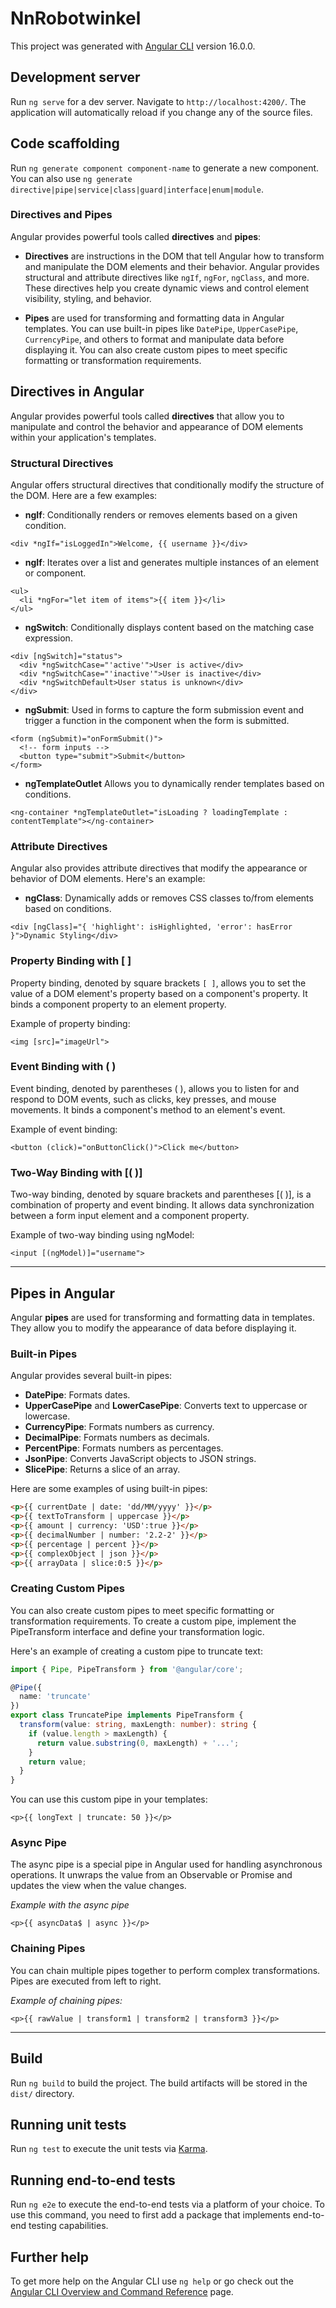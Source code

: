 # NnRobotwinkel

This project was generated with [Angular CLI](https://github.com/angular/angular-cli) version 16.0.0.

## Development server

Run `ng serve` for a dev server. Navigate to `http://localhost:4200/`. The application will automatically reload if you change any of the source files.

## Code scaffolding

Run `ng generate component component-name` to generate a new component. You can also use `ng generate directive|pipe|service|class|guard|interface|enum|module`.

### Directives and Pipes

Angular provides powerful tools called **directives** and **pipes**:

- **Directives** are instructions in the DOM that tell Angular how to transform and manipulate the DOM elements and their behavior. Angular provides structural and attribute directives like `ngIf`, `ngFor`, `ngClass`, and more. These directives help you create dynamic views and control element visibility, styling, and behavior.

- **Pipes** are used for transforming and formatting data in Angular templates. You can use built-in pipes like `DatePipe`, `UpperCasePipe`, `CurrencyPipe`, and others to format and manipulate data before displaying it. You can also create custom pipes to meet specific formatting or transformation requirements.

## Directives in Angular

Angular provides powerful tools called **directives** that allow you to manipulate and control the behavior and appearance of DOM elements within your application's templates.

### Structural Directives

Angular offers structural directives that conditionally modify the structure of the DOM. Here are a few examples:

- **ngIf**: Conditionally renders or removes elements based on a given condition.

```angular2html
<div *ngIf="isLoggedIn">Welcome, {{ username }}</div>
```
- **ngIf**: Iterates over a list and generates multiple instances of an element or component.
```angular2html
<ul>
  <li *ngFor="let item of items">{{ item }}</li>
</ul>
```
- **ngSwitch**: Conditionally displays content based on the matching case expression.
```angular2html
<div [ngSwitch]="status">
  <div *ngSwitchCase="'active'">User is active</div>
  <div *ngSwitchCase="'inactive'">User is inactive</div>
  <div *ngSwitchDefault>User status is unknown</div>
</div>
```
- **ngSubmit**: Used in forms to capture the form submission event and trigger a function in the component when the form is submitted.
```angular2html
<form (ngSubmit)="onFormSubmit()">
  <!-- form inputs -->
  <button type="submit">Submit</button>
</form>
```
- **ngTemplateOutlet** Allows you to dynamically render templates based on conditions.
```angular2html
<ng-container *ngTemplateOutlet="isLoading ? loadingTemplate : contentTemplate"></ng-container>
```

### Attribute Directives
Angular also provides attribute directives that modify the appearance or behavior of DOM elements. Here's an example:

- **ngClass**: Dynamically adds or removes CSS classes to/from elements based on conditions.
```angular2html
<div [ngClass]="{ 'highlight': isHighlighted, 'error': hasError }">Dynamic Styling</div>
```

### Property Binding with [ ]

Property binding, denoted by square brackets `[ ]`, allows you to set the value of a DOM element's property based on a component's property. It binds a component property to an element property.

Example of property binding:

```angular2html
<img [src]="imageUrl">
```

### Event Binding with ( )
Event binding, denoted by parentheses ( ), allows you to listen for and respond to DOM events, such as clicks, key presses, and mouse movements. It binds a component's method to an element's event.

Example of event binding:
```angular2html
<button (click)="onButtonClick()">Click me</button>
```

### Two-Way Binding with [( )]
Two-way binding, denoted by square brackets and parentheses [( )], is a combination of property and event binding. It allows data synchronization between a form input element and a component property.

Example of two-way binding using ngModel:
```angular2html
<input [(ngModel)]="username">
```
---
## Pipes in Angular

Angular **pipes** are used for transforming and formatting data in templates. They allow you to modify the appearance of data before displaying it.

### Built-in Pipes

Angular provides several built-in pipes:

- **DatePipe**: Formats dates.
- **UpperCasePipe** and **LowerCasePipe**: Converts text to uppercase or lowercase.
- **CurrencyPipe**: Formats numbers as currency.
- **DecimalPipe**: Formats numbers as decimals.
- **PercentPipe**: Formats numbers as percentages.
- **JsonPipe**: Converts JavaScript objects to JSON strings.
- **SlicePipe**: Returns a slice of an array.

Here are some examples of using built-in pipes:

```html
<p>{{ currentDate | date: 'dd/MM/yyyy' }}</p>
<p>{{ textToTransform | uppercase }}</p>
<p>{{ amount | currency: 'USD':true }}</p>
<p>{{ decimalNumber | number: '2.2-2' }}</p>
<p>{{ percentage | percent }}</p>
<p>{{ complexObject | json }}</p>
<p>{{ arrayData | slice:0:5 }}</p>
```

### Creating Custom Pipes
You can also create custom pipes to meet specific formatting or transformation requirements. To create a custom pipe, implement the PipeTransform interface and define your transformation logic.

Here's an example of creating a custom pipe to truncate text:
```ts
import { Pipe, PipeTransform } from '@angular/core';

@Pipe({
  name: 'truncate'
})
export class TruncatePipe implements PipeTransform {
  transform(value: string, maxLength: number): string {
    if (value.length > maxLength) {
      return value.substring(0, maxLength) + '...';
    }
    return value;
  }
}
```
You can use this custom pipe in your templates:
```angular2html
<p>{{ longText | truncate: 50 }}</p>
```

### Async Pipe
The async pipe is a special pipe in Angular used for handling asynchronous operations. It unwraps the value from an Observable or Promise and updates the view when the value changes.

_Example with the async pipe_
```angular2html
<p>{{ asyncData$ | async }}</p>
```

### Chaining Pipes
You can chain multiple pipes together to perform complex transformations. Pipes are executed from left to right.

_Example of chaining pipes:_
```angular2html
<p>{{ rawValue | transform1 | transform2 | transform3 }}</p>
```

----
## Build

Run `ng build` to build the project. The build artifacts will be stored in the `dist/` directory.

## Running unit tests

Run `ng test` to execute the unit tests via [Karma](https://karma-runner.github.io).

## Running end-to-end tests

Run `ng e2e` to execute the end-to-end tests via a platform of your choice. To use this command, you need to first add a package that implements end-to-end testing capabilities.

## Further help

To get more help on the Angular CLI use `ng help` or go check out the [Angular CLI Overview and Command Reference](https://angular.io/cli) page.
